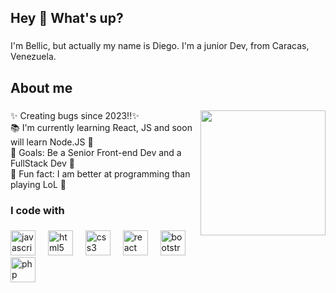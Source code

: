<h2 align="left">Hey 👋 What's up?</h2>

###

<p align="left">I'm Bellic, but actually my name is Diego. I'm a junior Dev, from Caracas, Venezuela.</p>

###

<h2 align="left">About me</h2>

###

<img align="right" height="200" src="https://hips.hearstapps.com/hmg-prod.s3.amazonaws.com/images/gif-gato-1519137077.gif?crop=1.00xw:0.502xh;0,0.316xh&resize=640:*"  />

###

<p align="left">✨ Creating bugs since 2023!!✨<br>📚 I'm currently learning React, JS and soon will learn Node.JS 🤔<br>🎯 Goals: Be a Senior Front-end Dev and a FullStack Dev 🎯<br>🎲 Fun fact: I am better at programming than playing LoL 👀</p>

###

<h3 align="left">I code with</h3>

###

<div align="left">
  <img src="https://cdn.jsdelivr.net/gh/devicons/devicon/icons/javascript/javascript-original.svg" height="40" alt="javascript logo"  />
  <img width="12" />
  <img src="https://cdn.jsdelivr.net/gh/devicons/devicon/icons/html5/html5-original.svg" height="40" alt="html5 logo"  />
  <img width="12" />
  <img src="https://cdn.jsdelivr.net/gh/devicons/devicon/icons/css3/css3-original.svg" height="40" alt="css3 logo"  />
  <img width="12" />
  <img src="https://cdn.jsdelivr.net/gh/devicons/devicon/icons/react/react-original.svg" height="40" alt="react logo"  />
  <img width="12" />
  <img src="https://cdn.jsdelivr.net/gh/devicons/devicon/icons/bootstrap/bootstrap-original.svg" height="40" alt="bootstrap logo"  />
  <img width="12" />
  <img src="https://cdn.jsdelivr.net/gh/devicons/devicon/icons/php/php-original.svg" height="40" alt="php logo"  />
</div>

###

###
